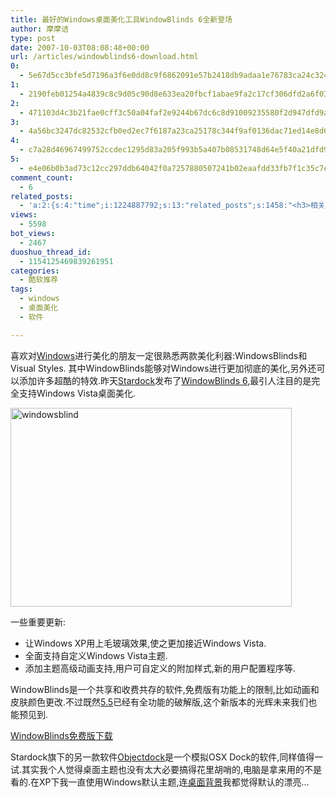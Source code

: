 ```yaml
---
title: 最好的Windows桌面美化工具WindowBlinds 6全新登场
author: 摩摩诘
type: post
date: 2007-10-03T08:08:48+00:00
url: /articles/windowblinds6-download.html
0:
  - 5e67d5cc3bfe5d7196a3f6e0dd8c9f6862091e57b2418db9adaa1e76783ca24c324cd0efc27879fe4d29ec888fc461f4
1:
  - 2190feb01254a4839c8c9d05c90d8e633ea20fbcf1abae9fa2c17cf306dfd2a6f03c1c3ab6fec69ad490945829f08ff5
2:
  - 471103d4c3b21fae0cff3c50a04faf2e9244b67dc6c8d91009235580f2d947dfd9abab8965831d4f92b73596a544c940
3:
  - 4a56bc3247dc82532cfb0ed2ec7f6187a23ca25178c344f9af0136dac71ed14e8d6604982a4138fbe351c592b5d24c2e
4:
  - c7a28d46967499752ccdec1295d83a205f993b5a407b08531748d64e5f40a21dfd92f9603f1b5c8ec4d3d7e50c1524bf
5:
  - e4e06b0b3ad73c12cc297ddb64042f0a7257880507241b02eaafdd33fb7f1c35c7e10cffbba642c08dd9b091c91c8f8d
comment_count:
  - 6
related_posts:
  - 'a:2:{s:4:"time";i:1224887792;s:13:"related_posts";s:1458:"<h3>相关日志</h3><ul class="related_post"><li><a href="http://www.digglife.cn/articles/custom-windows-interface-tools.html" title="9个工具打造焕然一新的Windows界面">9个工具打造焕然一新的Windows界面</a></li><li><a href="http://www.digglife.cn/articles/clean-up-desktop-improve-productivity-2.html" title="彻底清空桌面,让启动程序更加高效Part.2">彻底清空桌面,让启动程序更加高效Part.2</a></li><li><a href="http://www.digglife.cn/articles/clean-up-desktop-improve-productivity-1.html" title="彻底清空桌面,让启动程序更加高效Part.1">彻底清空桌面,让启动程序更加高效Part.1</a></li><li><a href="http://www.digglife.cn/articles/free-clipboard-manager-clipx.html" title="小巧的Windows剪切板管理器:ClipX">小巧的Windows剪切板管理器:ClipX</a></li><li><a href="http://www.digglife.cn/articles/registry-searcher-editor-regscanner.html" title="免费好用的Windows注册表搜索编辑工具RegScanner">免费好用的Windows注册表搜索编辑工具RegScanner</a></li><li><a href="http://www.digglife.cn/articles/windows-linux-file-system.html" title="4款免费软件让你在Windows下访问Linux文件系统">4款免费软件让你在Windows下访问Linux文件系统</a></li><li><a href="http://www.digglife.cn/articles/faster-copy-windows.html" title="加快Windows下的文件复制速度:TeraCopy">加快Windows下的文件复制速度:TeraCopy</a></li></ul>";}'
views:
  - 5598
bot_views:
  - 2467
duoshuo_thread_id:
  - 1154125469839261951
categories:
  - 酷软推荐
tags:
  - windows
  - 桌面美化
  - 软件

---
```

喜欢对<a title="Windows技巧" href="https://www.digglife.net/articles/category/windows-tricks/" target="_blank">Windows</a>进行美化的朋友一定很熟悉两款美化利器:WindowsBlinds和Visual Styles. 其中WindowBlinds能够对Windows进行更加彻底的美化,另外还可以添加许多超酷的特效.昨天<a title="Stardock" href="http://www.stardock.com/" target="_blank">Stardock</a>发布了<a title="WindowBlinds 6" href="http://www.stardock.com/products/windowblinds/" target="_blank">WindowBlinds 6</a>,最引人注目的是完全支持Windows Vista桌面美化. 

[<img height="318" alt="windowsblind" src="http://digglife.qiniudn.com/wp-content/uploads/3/379/2007/10/windowsblind-thumb.png" width="450" />][1] 

<!--more-->

一些重要更新: 

  * 让Windows XP用上毛玻璃效果,使之更加接近Windows Vista.
  * 全面支持自定义Windows Vista主题.
  * 添加主题高级动画支持,用户可自定义的附加样式,新的用户配置程序等.

WindowBlinds是一个共享和收费共存的软件,免费版有功能上的限制,比如动画和皮肤颜色更改.不过既然<a title="windowblinds 5.5" href="http://www.crsky.com/soft/5685.html" target="_blank">5.5</a>已经有全功能的破解版,这个新版本的光辉未来我们也能预见到.

<a title="WindowBlinds免费版下载" href="http://www.stardock.com/products/windowblinds/downloads.asp" target="_blank">WindowBlinds免费版下载</a>

Stardock旗下的另一款软件<a title="Objectdock" href="http://www.stardock.com/products/objectdock/" target="_blank">Objectdock</a>是一个模拟OSX Dock的软件,同样值得一试.其实我个人觉得桌面主题也没有太大必要搞得花里胡哨的,电脑是拿来用的不是看的.在XP下我一直使用Windows默认主题,连<a title="桌面背景" href="https://www.digglife.net/articles/4-windows-wallpaper-tricks.html" target="_blank">桌面背景</a>我都觉得默认的漂亮&#8230;

 [1]: https://www.digglife.net/wp-content/uploads/3/379/2007/10/windowsblind.png